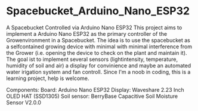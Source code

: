 # Spacebucket_Arduino_Nano_ESP32
A Spacebucket Controlled via Arduino Nano ESP32 
This project aims to implement a Arduino Nano ESP32 as the primary controller of the Growenvironment in a Spacebucket. The idea is to use the spacebucket as a selfcontained growing device with minimal with
minimal interference from the Grower (i.e. opening the device to check on the plant and maintain it). The goal ist to implement several sensors (lightintensity, temperature, humidity of soil and air) a
display for convinience and maybe an automated water irigation system and fan controll.
Since I'm a noob in coding, this is a learning project, help is welcome.

Components:
Board: Arduino Nano ESP32 
Display: Waveshare 2.23 Inch OLED HAT (SSD1305)
Soil sensor: BerryBase Capacitive Soil Moisture Sensor V2.0.0
